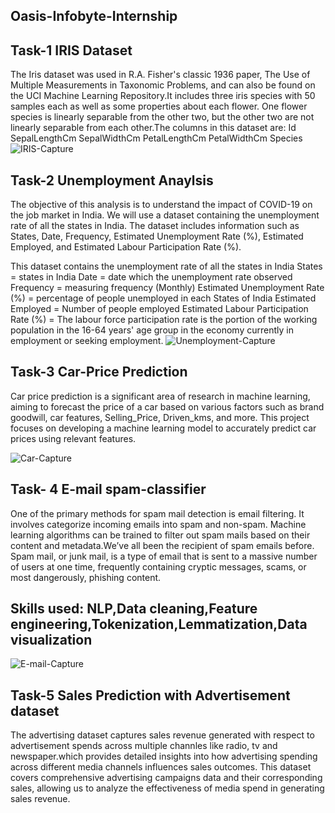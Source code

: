  ## Oasis-Infobyte-Internship
 ## Task-1 IRIS Dataset
 The Iris dataset was used in R.A. Fisher's classic 1936 paper, The Use of Multiple Measurements in Taxonomic Problems, and can also be found on the UCI Machine Learning Repository.It includes three iris species 
 with 50 samples each as well as some properties about each flower. One flower species is linearly separable from the other two, but the other two are not linearly separable from each other.The columns in this dataset are:
Id
SepalLengthCm
SepalWidthCm
PetalLengthCm
PetalWidthCm
Species
![IRIS-Capture](https://github.com/16rasika/Oasis-Infobyte-Internship/assets/128808554/7f00c624-94b4-4a57-aad4-40daca2e53ec)
## Task-2 Unemployment Anaylsis

The objective of this analysis is to understand the impact of COVID-19 on the job market in India. We will use a dataset containing the unemployment rate of all the states in India. The dataset includes information such as States, Date, Frequency, Estimated Unemployment Rate (%), Estimated Employed, and Estimated Labour Participation Rate (%).

This dataset contains the unemployment rate of all the states in India
States = states in India Date = date which the unemployment rate observed Frequency = measuring frequency (Monthly) Estimated Unemployment Rate (%) = percentage of people unemployed in each States of India Estimated Employed = Number of people employed Estimated Labour Participation Rate (%) = The labour force participation rate is the portion of the working population in the 16-64 years' age group in the economy currently in employment or seeking employment.
![Unemployment-Capture](https://github.com/16rasika/Oasis-Infobyte-Internship/assets/128808554/e16c08d9-458b-4de1-942a-b237c30c8b5a)


## Task-3 Car-Price Prediction
Car price prediction is a significant area of research in machine learning, aiming to forecast the price of a car based on various factors such as brand goodwill, car features, Selling_Price, Driven_kms, and more. This project focuses on developing a machine learning model to accurately predict car prices using relevant features.

![Car-Capture](https://github.com/16rasika/Oasis-Infobyte-Internship/assets/128808554/a5a3b1ef-6c65-400d-96eb-5a2a870f1d4e)


## Task- 4 E-mail spam-classifier
One of the primary methods for spam mail detection is email filtering. It involves categorize incoming emails into spam and non-spam. Machine learning algorithms can be trained to filter out spam mails based on their content and metadata.We’ve all been the recipient of spam emails before. Spam mail, or junk mail, is a type of email that is sent to a massive number of users at one time, frequently containing cryptic
messages, scams, or most dangerously, phishing content.
## Skills used: NLP,Data cleaning,Feature engineering,Tokenization,Lemmatization,Data visualization
![E-mail-Capture](https://github.com/16rasika/Oasis-Infobyte-Internship/assets/128808554/80a9e694-4ef6-43d0-b528-63db5a574036)

## Task-5 Sales Prediction with Advertisement dataset
The advertising dataset captures sales revenue generated with respect to advertisement spends across multiple channles like radio, tv and newspaper.which provides detailed insights into how advertising spending across different media channels influences sales outcomes. This dataset covers comprehensive advertising campaigns data and their corresponding sales, allowing us to analyze the effectiveness of media spend in generating sales revenue.





